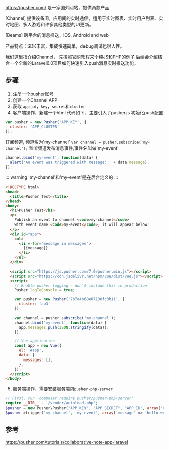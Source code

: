 https://pusher.com/ 是一家国外网站，提供两款产品

[Channel] 提供设备间，应用间的实时通信，适用于实时图表、实时用户列表、实时地图、多人游戏和许多其他类型的UI更新。

[Beams] 跨平台的消息推送，iOS, Android and web

产品特点：SDK丰富，集成快速简单，debug调试也很人性。

我们这里指[介绍Channel](https://pusher.com/docs/channels)，
先按照[官网教程](https://pusher.com/docs/channels/getting_started/javascript)来个纯JS和PHP的例子
后续会介绍结合一个全新的Laravel6.0项目如何快速引入push消息实时推送功能。

## 步骤
1. 注册一个pusher账号
2. 创建一个Channel APP
3. 获取 `app_id`，`key`，`secret`和`cluster`
4. 客户端操作，新建一个html
代码如下，主要引入了pusher.js
初始化push配置
```javascript
var pusher = new Pusher('APP_KEY', {
  cluster: 'APP_CLUSTER'
});
```
订阅频道, 频道名为'my-channel'
`var channel = pusher.subscribe('my-channel');`
监听频道发布消息事件,事件名叫做'my-event'
```javascript
channel.bind('my-event', function(data) {
  alert('An event was triggered with message: ' + data.message);
});
```

::: warning
'my-channel'和'my-event'是在后台定义的
:::


```html
<!DOCTYPE html>
<head>
  <title>Pusher Test</title>
</head>
<body>
  <h1>Pusher Test</h1>
  <p>
    Publish an event to channel <code>my-channel</code>
    with event name <code>my-event</code>; it will appear below:
  </p>
  <div id="app">
    <ul>
      <li v-for="message in messages">
        {{message}}
      </li>
    </ul>
  </div>

  <script src="https://js.pusher.com/7.0/pusher.min.js"></script>
  <script src="https://cdn.jsdelivr.net/npm/vue/dist/vue.js"></script>
  <script>
    // Enable pusher logging - don't include this in production
    Pusher.logToConsole = true;

    var pusher = new Pusher('7b7a4b68e07138fc3b11', {
      cluster: 'ap3'
    });

    var channel = pusher.subscribe('my-channel');
    channel.bind('my-event', function(data) {
      app.messages.push(JSON.stringify(data));
    });

    // Vue application
    const app = new Vue({
      el: '#app',
      data: {
        messages: [],
      },
    });
  </script>
</body>
```

5. 服务端操作，需要安装服务端包`pusher-php-server`
```php
// First, run 'composer require pusher/pusher-php-server'
require __DIR__ . '/vendor/autoload.php';
$pusher = new Pusher\Pusher("APP_KEY", "APP_SECRET", "APP_ID", array('cluster' => 'APP_CLUSTER'));
$pusher->trigger('my-channel', 'my-event', array('message' => 'hello world'));
```

## 参考

https://pusher.com/tutorials/collaborative-note-app-laravel
